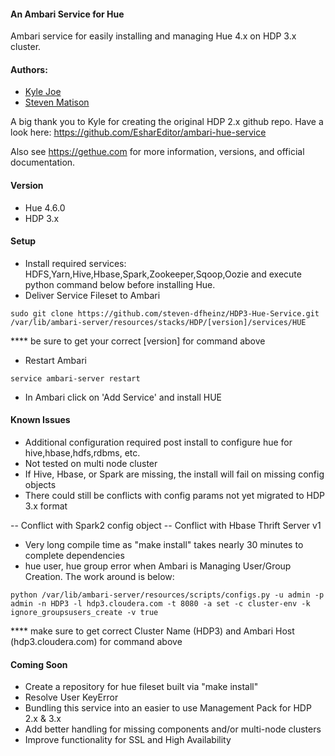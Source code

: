 #### An Ambari Service for Hue
Ambari service for easily installing and managing Hue 4.x on HDP 3.x cluster.

#### Authors: 
  - [Kyle Joe](https://github.com/EsharEditor)
  - [Steven Matison](https://github.com/steven-dfheinz)

A big thank you to Kyle for creating the original HDP 2.x github repo. 
Have a look here:  https://github.com/EsharEditor/ambari-hue-service

Also see https://gethue.com for more information, versions, and official documentation.

#### Version
- Hue 4.6.0
- HDP 3.x

#### Setup
- Install required services: HDFS,Yarn,Hive,Hbase,Spark,Zookeeper,Sqoop,Oozie and execute python command below before installing Hue.
- Deliver Service Fileset to Ambari   
``` 
sudo git clone https://github.com/steven-dfheinz/HDP3-Hue-Service.git /var/lib/ambari-server/resources/stacks/HDP/[version]/services/HUE
```
  **** be sure to get your correct [version] for command above

- Restart Ambari
```
service ambari-server restart
```
- In Ambari click on 'Add Service' and install HUE

#### Known Issues
- Additional configuration required post install to configure hue for hive,hbase,hdfs,rdbms, etc.
- Not tested on multi node cluster
- If Hive, Hbase, or Spark are missing, the install will fail on missing config objects
- There could still be conflicts with config params not yet migrated to HDP 3.x format

--   Conflict with Spark2 config object
--   Conflict with Hbase Thrift Server v1
- Very long compile time as "make install" takes nearly 30 minutes to complete dependencies
- hue user, hue group error when Ambari is Managing User/Group Creation. The work around is below:
```
python /var/lib/ambari-server/resources/scripts/configs.py -u admin -p admin -n HDP3 -l hdp3.cloudera.com -t 8080 -a set -c cluster-env -k  ignore_groupsusers_create -v true
```
  **** make sure to get correct Cluster Name (HDP3) and Ambari Host (hdp3.cloudera.com) for command above

#### Coming Soon
- Create a repository for hue fileset built via "make install"
- Resolve User KeyError
- Bundling this service into an easier to use Management Pack for HDP 2.x & 3.x
- Add better handling for missing components and/or multi-node clusters
- Improve functionality for SSL and High Availability


